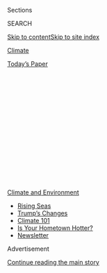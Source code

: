 <div id="app">

<div>

<div>

<div>

<div class="NYTAppHideMasthead css-1q2w90k e1suatyy0">

<div class="section css-ui9rw0 e1suatyy2">

<div class="css-eph4ug er09x8g0">

<div class="css-6n7j50">

</div>

<span class="css-1dv1kvn">Sections</span>

<div class="css-10488qs">

<span class="css-1dv1kvn">SEARCH</span>

</div>

[Skip to content](#site-content)[Skip to site
index](#site-index)

</div>

<div id="masthead-section-label" class="css-1wr3we4 eaxe0e00">

[Climate](https://www.nytimes3xbfgragh.onion/section/climate)

</div>

<div class="css-10698na e1huz5gh0">

</div>

</div>

<div id="masthead-bar-one" class="section hasLinks css-15hmgas e1csuq9d3">

<div class="css-uqyvli e1csuq9d0">

</div>

<div class="css-1uqjmks e1csuq9d1">

</div>

<div class="css-9e9ivx">

[](https://myaccount.nytimes3xbfgragh.onion/auth/login?response_type=cookie&client_id=vi)

</div>

<div class="css-1bvtpon e1csuq9d2">

[Today’s
Paper](https://www.nytimes3xbfgragh.onion/section/todayspaper)

</div>

</div>

</div>

</div>

<div data-aria-hidden="false">

<div id="site-content" data-role="main">

<div>

<div class="css-1aor85t" style="opacity:0.000000001;z-index:-1;visibility:hidden">

<div class="css-1hqnpie">

<div class="css-epjblv">

<span class="css-17xtcya">[Climate](/section/climate)</span><span class="css-x15j1o">|</span><span class="css-fwqvlz">Hurricane,
Fire, Covid-19: Disasters Expose the Hard Reality of Climate
Change</span>

</div>

<div class="css-k008qs">

<div class="css-1iwv8en">

<span class="css-18z7m18"></span>

<div>

</div>

</div>

<span class="css-1n6z4y">https://nyti.ms/3kburBB</span>

<div class="css-1705lsu">

<div class="css-4xjgmj">

<div class="css-4skfbu" data-role="toolbar" data-aria-label="Social Media Share buttons, Save button, and Comments Panel with current comment count" data-testid="share-tools">

  - 
  - 
  - 
  - 
    
    <div class="css-6n7j50">
    
    </div>

  - 
  - 

</div>

</div>

</div>

</div>

</div>

</div>

<div id="NYT_TOP_BANNER_REGION" class="css-13pd83m">

<div>

<div id="styln-prism-menu-1591906231550" class="section interactive-content interactive-size-medium css-1edisqu">

<div class="css-17ih8de interactive-body">

<div id="scroll-container" class="css-1gj85ro">

[<span class="styln-title-wrap"><span class="css-1pje3qr">Climate
and</span><span class="css-1pje3qr">
Environment</span></span>](https://www.nytimes3xbfgragh.onion/section/climate?action=click&pgtype=Article&state=default&region=TOP_BANNER&context=storylines_menu)

  - [Rising
    Seas](https://www.nytimes3xbfgragh.onion/2020/07/30/climate/sea-level-inland-floods.html?action=click&pgtype=Article&state=default&region=TOP_BANNER&context=storylines_menu)
  - [Trump’s
    Changes](https://www.nytimes3xbfgragh.onion/interactive/2020/climate/trump-environment-rollbacks.html?action=click&pgtype=Article&state=default&region=TOP_BANNER&context=storylines_menu)
  - [Climate 101](https://www.nytimes3xbfgragh.onion/interactive/2020/04/19/climate/climate-crash-course-1.html?action=click&pgtype=Article&state=default&region=TOP_BANNER&context=storylines_menu)
  - [Is Your Hometown
    Hotter?](https://www.nytimes3xbfgragh.onion/interactive/2018/08/30/climate/how-much-hotter-is-your-hometown.html?action=click&pgtype=Article&state=default&region=TOP_BANNER&context=storylines_menu)
  - [Newsletter](https://www.nytimes3xbfgragh.onion/newsletters/climate-change?action=click&pgtype=Article&state=default&region=TOP_BANNER&context=storylines_menu)

</div>

</div>

</div>

</div>

</div>

<div id="top-wrapper" class="css-1sy8kpn">

<div id="top-slug" class="css-l9onyx">

Advertisement

</div>

[Continue reading the main
story](#after-top)

<div class="ad top-wrapper" style="text-align:center;height:100%;display:block;min-height:250px">

<div id="top" class="place-ad" data-position="top" data-size-key="top">

</div>

</div>

<div id="after-top">

</div>

</div>

<div>

<div id="sponsor-wrapper" class="css-1hyfx7x">

<div id="sponsor-slug" class="css-19vbshk">

Supported by

</div>

[Continue reading the main
story](#after-sponsor)

<div id="sponsor" class="ad sponsor-wrapper" style="text-align:center;height:100%;display:block">

</div>

<div id="after-sponsor">

</div>

</div>

<div class="css-186x18t">

</div>

<div class="css-1vkm6nb ehdk2mb0">

# Hurricane, Fire, Covid-19: Disasters Expose the Hard Reality of Climate Change

</div>

Twin emergencies on two coasts this week — Hurricane Isaias and the
Apple Fire — offer a preview of life in a warming world and the steady
danger of overlapping disasters.

<div class="css-79elbk" data-testid="photoviewer-wrapper">

<div class="css-z3e15g" data-testid="photoviewer-wrapper-hidden">

</div>

<div class="css-1a48zt4 ehw59r15" data-testid="photoviewer-children">

![<span class="css-16f3y1r e13ogyst0" data-aria-hidden="true">This
week’s Apple Fire in California is relatively small by recent
standards — but that’s in part because climate change has significantly
worsened wildfires in recent
years.</span><span class="css-cnj6d5 e1z0qqy90" itemprop="copyrightHolder"><span class="css-1ly73wi e1tej78p0">Credit...</span><span><span>Ringo
H.W. Chiu/Associated
Press</span></span></span>](https://static01.graylady3jvrrxbe.onion/images/2020/08/04/climate/04CLI-DISASTERS1/merlin_175218708_8db171ff-e25f-4763-9915-6e1332d38bf2-articleLarge.jpg?quality=75&auto=webp&disable=upscale)

</div>

</div>

<div class="css-18e8msd">

<div class="css-vp77d3 epjyd6m0">

<div class="css-1baulvz">

By [<span class="css-1baulvz" itemprop="name">Christopher
Flavelle</span>](https://www.nytimes3xbfgragh.onion/by/christopher-flavelle)
and [<span class="css-1baulvz last-byline" itemprop="name">Henry
Fountain</span>](https://www.nytimes3xbfgragh.onion/by/henry-fountain)

</div>

</div>

  - 
    
    <div class="css-ld3wwf e16638kd2">
    
    Aug. 4, 2020Updated <span class="css-epvm6">1:47 p.m.
    ET</span>
    
    </div>

  - 
    
    <div class="css-4xjgmj">
    
    <div class="css-pvvomx" data-role="toolbar" data-aria-label="Social Media Share buttons, Save button, and Comments Panel with current comment count" data-testid="share-tools">
    
      - 
      - 
      - 
      - 
        
        <div class="css-6n7j50">
        
        </div>
    
      - 
      - 
    
    </div>
    
    </div>

</div>

</div>

<div class="section meteredContent css-1r7ky0e" name="articleBody" itemprop="articleBody">

<div class="css-1fanzo5 StoryBodyCompanionColumn">

<div class="css-53u6y8">

A low-grade [hurricane that is slowly scraping along the East
Coast](https://www.nytimes3xbfgragh.onion/2020/08/04/us/isaias-storm-updates.html).
A wildfire in California that has led to evacuation orders for 8,000
people. And in both places, as well as everywhere between, a
[pandemic](https://www.nytimes3xbfgragh.onion/interactive/2020/world/coronavirus-maps.html)
that keeps worsening.

The daily morning briefing from the Federal Emergency Management Agency,
usually a dry document full of acronyms and statistics, has begun to
resemble the setup for a disaster movie. But rather than a freak
occurrence, experts say that the pair of hazards bracketing the country
this week offers a preview of life under climate change: a relentless
grind of overlapping disasters, major or minor.

The coronavirus pandemic has further [exposed
flaws](https://www.nytimes3xbfgragh.onion/2020/05/22/climate/fema-volunteer-disaster-response.html)
in the nation’s defenses, including [weak construction
standards](https://www.nytimes3xbfgragh.onion/2019/10/26/climate/building-codes-secret-deal.html)
in vulnerable areas,
[underfunded](https://newrepublic.com/article/158486/towns-arent-equipped-handle-climate-emergencies)
government agencies, and racial and income
[disparities](https://www.nytimes3xbfgragh.onion/2020/05/17/climate/pollution-poverty-coronavirus.html)
that put some communities [at greater
risk](https://www.nytimes3xbfgragh.onion/2020/07/24/climate/houston-flooding-race.html).
Experts argue that the country must fundamentally rethink how it
prepares for similar disasters as the effects of global warming
accelerate.

“State and local governments already stretched with Covid responses must
now stretch even further,” said Lisa Anne Hamilton, adaptation program
director at the Georgetown Climate Center in Washington. Better planning
and preparation are crucial, she added, as the frequency and intensity
of disasters increase.

</div>

</div>

<div class="css-1fanzo5 StoryBodyCompanionColumn">

<div class="css-53u6y8">

By Tuesday morning Hurricane Isaias had pushed its way along the coast
of Florida and Georgia and made landfall in the Carolinas, its 75
mile-an-hour winds driving a storm surge as great as five feet in some
parts of North Carolina and drenching the Mid-Atlantic with rain,
according to the National Weather Service. Although it will weaken over
land, when it reaches the Canadian border by Wednesday it is expected to
have caused flooding in parts of New England.

</div>

</div>

<div class="css-79elbk" data-testid="photoviewer-wrapper">

<div class="css-z3e15g" data-testid="photoviewer-wrapper-hidden">

</div>

<div class="css-1a48zt4 ehw59r15" data-testid="photoviewer-children">

![<span class="css-16f3y1r e13ogyst0" data-aria-hidden="true">Isaias
piled up pleasure boats in Southport, N.C. It is the ninth named storm
of the year, a first this early in the hurricane
season.</span><span class="css-cnj6d5 e1z0qqy90" itemprop="copyrightHolder"><span class="css-1ly73wi e1tej78p0">Credit...</span><span>Gerry
Broome/Associated
Press</span></span>](https://static01.graylady3jvrrxbe.onion/images/2020/08/04/climate/04CLI-DISASTERS2/merlin_175291140_f68b5d37-f0da-4c88-87d4-75570a6f556d-articleLarge.jpg?quality=75&auto=webp&disable=upscale)

</div>

</div>

<div class="css-1fanzo5 StoryBodyCompanionColumn">

<div class="css-53u6y8">

Isaias makes nine named storms in the Atlantic so far this year,
something that has never before happened this early in the hurricane
season, which runs from June 1 to Nov. 30. Forecasters had predicted [an
active
season,](https://www.nytimes3xbfgragh.onion/2020/05/21/climate/hurricane-season-2020-noaa.html)
given warm ocean waters and other conditions, but 2020 is on track to be
one of the busiest ever. It follows three years of devastating
hurricanes, starting with Hurricane Harvey, Irma and Maria in 2017, then
Florence and Michael in 2018 and Dorian in 2019.

“Climate change is tough for people to grasp, but attribution studies
continue to find its DNA in today’s tropical systems, heat waves,
droughts and rainstorms,” said Marshall Shepherd, a professor of
atmospheric sciences and geography at the University of Georgia and
director of its atmospheric sciences program.

For hurricanes, warmer oceans provide more energy, making them stronger.
And warmer air holds more moisture, so [the storms bring more
rain](https://www.nytimes3xbfgragh.onion/2019/07/11/climate/hurricane-tropical-storms.html).

</div>

</div>

<div class="css-1fanzo5 StoryBodyCompanionColumn">

<div class="css-53u6y8">

“Climate change shifts us into an era of sustained elevated risk from
extreme weather and climate events,” Dr. Shepherd
said.

<div id="NYT_MAIN_CONTENT_1_REGION" class="css-9tf9ac">

<div>

<div id="styln-prism-guide-1593610178459" class="section interactive-content interactive-size-medium css-1ftcdic">

<div class="css-17ih8de interactive-body">

<div id="prism-freeform-block-37356" class="css-19mumt8" data-role="complementary" data-storyline="Climate and Environment" data-truncated="false" tabindex="0">

<div class="css-a8d9oz">

<div>

[](https://www.nytimes3xbfgragh.onion/section/climate?action=click&pgtype=Article&state=default&region=MAIN_CONTENT_1&context=storylines_keepup)

### Climate and Environment ›

#### Keep Up on the Latest Climate News

Updated July 30, 2020

Here’s what you need to know about the latest climate change news this
week:

  -   - [Floods
        in](https://www.nytimes3xbfgragh.onion/2020/07/30/climate/bangladesh-floods.html?action=click&pgtype=Article&state=default&region=MAIN_CONTENT_1&context=storylines_keepup)[Bangladesh](https://www.nytimes3xbfgragh.onion/2020/07/30/climate/bangladesh-floods.html?action=click&pgtype=Article&state=default&region=MAIN_CONTENT_1&context=storylines_keepup)
        are punishing the people least responsible for climate change.
      - As climate change raises sea levels, [storm surges and high
        tides](https://www.nytimes3xbfgragh.onion/2020/07/30/climate/sea-level-inland-floods.html?action=click&pgtype=Article&state=default&region=MAIN_CONTENT_1&context=storylines_keepup)
        are likely to push farther inland.
      - The E.P.A. inspector general plans to investigate whether a
        rollback of fuel efficiency standards [violated government
        rules](https://www.nytimes3xbfgragh.onion/2020/07/27/climate/trump-fuel-efficiency-rule.html?action=click&pgtype=Article&state=default&region=MAIN_CONTENT_1&context=storylines_keepup).

<div id="styln-survey-component-37356" class="styln-survey-component">

</div>

</div>

</div>

</div>

</div>

</div>

</div>

</div>

Isaias has captured much of the public’s attention, but it’s far from
the only natural disaster facing the country. In Southern California,
firefighters were struggling Tuesday to contain a wildfire in the San
Bernardino Mountains 80 miles east of Los Angeles. It had spread rapidly
in the rugged terrain after first being reported on Friday.

Called the Apple Fire, it has burned 27,000 acres so far, though it
remains much smaller than other recent fires in the state. The largest,
the Mendocino Complex Fire in 2018, burned nearly half a million acres.
The disastrous [Camp Fire
of 2018](https://www.nytimes3xbfgragh.onion/interactive/2019/07/31/magazine/paradise-camp-fire-california.html),
which burned 150,000 acres and killed 85 people, barely makes the Top 20
list.

“At a certain point in California’s history, 20,000 acres would have
been a pretty big fire,” said Daniel Swain, a climate scientist at the
University of California, Los Angeles. However, the warming climate and
shifting precipitation patterns have lengthened the state’s fire season
and contributed to an increase in larger fires.

The fires can grow more rapidly — in a matter of hours or days — as a
result of warming that has made vegetation drier and more likely to
ignite.

</div>

</div>

<div>

</div>

<div class="css-1fanzo5 StoryBodyCompanionColumn">

<div class="css-53u6y8">

So far there are no reports of casualties from the Apple Fire. But there
is concern downwind, in Nevada and other states, as smoke from the
wildfire is [carried
eastward](https://rapidrefresh.noaa.gov/hrrr/HRRRsmoke/jsloopLocalDiskDateDomainZipTZA.cgi?dsKeys=hrrr_smoke_jet:&runTime=2020080314&plotName=trc1_t4sfc&fcstInc=60&numFcsts=49&model=hrrr&ptitle=HRRR-Smoke%20Model%20Fields%20-%20Experimental&maxFcstLen=48&fcstStrLen=-1&resizePlot=1&domain=t4).
In Las Vegas, Clark County air-quality officials issued a two-day smoke
advisory, urging people with respiratory problems to stay indoors.

</div>

</div>

<div class="css-1fanzo5 StoryBodyCompanionColumn">

<div class="css-53u6y8">

Wildfire smoke contains high amounts of soot and other fine particles
that can [aggravate asthma and other respiratory
problems](https://www.nytimes3xbfgragh.onion/2019/10/24/climate/california-wildfires-climate-change.html).

Amid the coronavirus pandemic, there is heightened concern that the
smoke, while not necessarily increasing the rate of infection, can make
cases of Covid-19, the disease caused by the virus, worse, said Dr. John
Balmes, a professor of medicine at the University of California, San
Francisco. There is strong evidence from studies of influenza and other
viruses that smoke can increase the risk of deep-lung infections like
pneumonia, which occurs in severe cases of
Covid-19.

</div>

</div>

<div class="css-79elbk" data-testid="photoviewer-wrapper">

<div class="css-z3e15g" data-testid="photoviewer-wrapper-hidden">

</div>

<div class="css-1a48zt4 ehw59r15" data-testid="photoviewer-children">

<div class="css-1xdhyk6 erfvjey0">

<span class="css-1ly73wi e1tej78p0">Image</span>

<div class="css-zjzyr8">

<div data-testid="lazyimage-container" style="height:257.77777777777777px">

</div>

</div>

</div>

<span class="css-16f3y1r e13ogyst0" data-aria-hidden="true">A
coronavirus testing center in New York City said it would close as
Isaias
approached.</span><span class="css-cnj6d5 e1z0qqy90" itemprop="copyrightHolder"><span class="css-1ly73wi e1tej78p0">Credit...</span><span>Shannon
Stapleton/Reuters</span></span>

</div>

</div>

<div class="css-1fanzo5 StoryBodyCompanionColumn">

<div class="css-53u6y8">

The combination of tropical storms, wildfires and other disasters,
coming after
[months](https://www.nytimes3xbfgragh.onion/2020/05/20/us/michigan-flooding-dams-midland.html)
of
[prior](https://www.nytimes3xbfgragh.onion/2020/04/13/us/tornado-storm-south.html)
[disasters](https://www.nytimes3xbfgragh.onion/2020/01/11/us/winter-storm-tornadoes.html)
and the struggle to deal with the pandemic, has taken a growing toll on
the nation’s disaster response system. Part of the problem is that more
frequent disasters make it harder to recover, according to Samantha
Montano, an assistant professor of emergency management at Massachusetts
Maritime Academy.

“What makes climate change so insidious is that it alters hazards, like
flooding, just enough to turn what otherwise could have been just an
emergency into a disaster, and disasters into catastrophes,” Dr. Montano
said. “Not only does this lead to more damage but also traps people in a
cycle of recovery.”

Coping with that change, she said, means that governments have to spend
more money before a storm or wildfire hits, reinforcing homes and
infrastructure, rather than just trying to build better afterward. And
local emergency departments need increased funding as their jobs expand.

When state and local governments can’t keep up with the need,
responsibility falls to FEMA. But the agency risks being overwhelmed,
according to Brock Long, who was FEMA’s administrator during the
hurricanes and wildfires of 2017 and 2018.

</div>

</div>

<div class="css-1fanzo5 StoryBodyCompanionColumn">

<div class="css-53u6y8">

<div class="css-1q1hscp">

<div class="css-1xk4eoy">

<div id="CLIM">

</div>

</div>

</div>

“The current business model for the Federal Emergency Management Agency,
and the expectations placed upon it by the public and Congress, are
unrealistic at this point,” said Mr. Long, who is now executive chairman
of Hagerty Consulting, which advises companies and governments on
dealing with disasters.

That toll can be measured in the minutia of FEMA’s daily briefings.

Three years ago, before Hurricane Harvey marked the beginning of a
string of record natural catastrophes, FEMA was managing 27 major
disasters around the country, with a staff of slightly more than 10,000
people. As of Tuesday, the agency was handling about twice as many
disasters, not counting its pandemic response in every state and five
territories, despite a staff increase of just one-third. And the country
has yet to reach peak hurricane season.

In a statement, Lizzie Litzow, FEMA’s press secretary, said the agency
continues to help states hit by natural disasters.

“FEMA is well positioned with thousands of personnel in the field
supporting existing operations, thousands more ready to support emergent
disaster operations and more personnel joining the agency through
virtual onboarding every two weeks,” Ms. Litzow
said.

</div>

</div>

<div class="css-79elbk" data-testid="photoviewer-wrapper">

<div class="css-z3e15g" data-testid="photoviewer-wrapper-hidden">

</div>

<div class="css-1a48zt4 ehw59r15" data-testid="photoviewer-children">

<div class="css-1xdhyk6 erfvjey0">

<span class="css-1ly73wi e1tej78p0">Image</span>

<div class="css-zjzyr8">

<div data-testid="lazyimage-container" style="height:257.77777777777777px">

</div>

</div>

</div>

<span class="css-16f3y1r e13ogyst0" data-aria-hidden="true">Damage in
Southport, N.C., from Isaias early
Tuesday.</span><span class="css-cnj6d5 e1z0qqy90" itemprop="copyrightHolder"><span class="css-1ly73wi e1tej78p0">Credit...</span><span>WECT-TV,
via Associated Press</span></span>

</div>

</div>

<div class="css-1fanzo5 StoryBodyCompanionColumn">

<div class="css-53u6y8">

But the real solution, Mr. Long said, isn’t a bigger FEMA. Rather, local
governments have to impose tougher building codes and restrictions in
[vulnerable
areas](https://www.bloomberg.com/news/articles/2018-11-14/california-s-wildfire-epidemic-blamed-on-bad-building-decisions?sref=UBrhZ1ro),
which home builders often oppose for fear of increased costs. If cities
and towns had better building codes, he said, fewer people would need to
evacuate their homes, reducing their exposure to the coronavirus.

</div>

</div>

<div class="css-1fanzo5 StoryBodyCompanionColumn">

<div class="css-53u6y8">

“Mass evacuation has become a man-made disaster, because we failed to
put proper residential codes or building codes in place,” Mr. Long said.
“We have a severe case of hazard amnesia.”

Juan Declet-Barreto, a social scientist at the Union of Concerned
Scientists who works on climate vulnerability, laid part of the blame
with President Trump for difficulties in disaster response. The
president, he said, has
[politicized](https://www.nytimes3xbfgragh.onion/2020/07/09/climate/trump-hurricane-dorian-noaa.html)
the work of scientific agencies like the Centers for Disease Control and
Prevention and the [National Weather
Service](https://www.nytimes3xbfgragh.onion/2019/09/13/climate/trump-noaa-hurricane-tweet.html)
that Americans rely on to navigate disasters, and has tried to [cut
their
budgets](https://www.sciencemag.org/news/2020/02/trump-s-new-budget-cuts-all-favored-few-science-programs).

“They need to be well funded,” Dr. Declet-Barreto said. “They need to be
allowed to do their work.”

The twin disasters of climate change and the pandemic have something
else in common, he said, in addition to the failures of the Trump
administration to respond to them. Both disasters have
disproportionately hurt minorities.

“We shouldn’t be romanticizing some sort of pre-Covid ideal state. We
did not live in that,” Dr. Declet-Barreto said. “These threats that we
are living through are going to continue to expose the inequalities that
already exist.”

</div>

</div>

</div>

<div>

</div>

<div>

</div>

<div>

</div>

<div>

<div id="bottom-wrapper" class="css-1ede5it">

<div id="bottom-slug" class="css-l9onyx">

Advertisement

</div>

[Continue reading the main
story](#after-bottom)

<div id="bottom" class="ad bottom-wrapper" style="text-align:center;height:100%;display:block;min-height:90px">

</div>

<div id="after-bottom">

</div>

</div>

</div>

</div>

</div>

## Site Index

<div>

</div>

## Site Information Navigation

  - [© <span>2020</span> <span>The New York Times
    Company</span>](https://help.nytimes3xbfgragh.onion/hc/en-us/articles/115014792127-Copyright-notice)

<!-- end list -->

  - [NYTCo](https://www.nytco.com/)
  - [Contact
    Us](https://help.nytimes3xbfgragh.onion/hc/en-us/articles/115015385887-Contact-Us)
  - [Work with us](https://www.nytco.com/careers/)
  - [Advertise](https://nytmediakit.com/)
  - [T Brand Studio](http://www.tbrandstudio.com/)
  - [Your Ad
    Choices](https://www.nytimes3xbfgragh.onion/privacy/cookie-policy#how-do-i-manage-trackers)
  - [Privacy](https://www.nytimes3xbfgragh.onion/privacy)
  - [Terms of
    Service](https://help.nytimes3xbfgragh.onion/hc/en-us/articles/115014893428-Terms-of-service)
  - [Terms of
    Sale](https://help.nytimes3xbfgragh.onion/hc/en-us/articles/115014893968-Terms-of-sale)
  - [Site
    Map](https://spiderbites.nytimes3xbfgragh.onion)
  - [Help](https://help.nytimes3xbfgragh.onion/hc/en-us)
  - [Subscriptions](https://www.nytimes3xbfgragh.onion/subscription?campaignId=37WXW)

</div>

</div>

</div>

</div>
